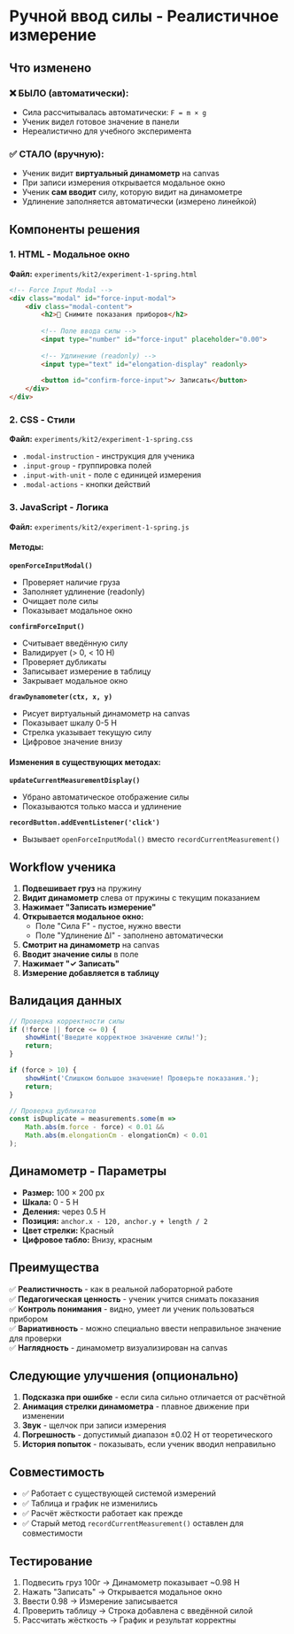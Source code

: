 # Ручной ввод силы - Реалистичное измерение

## Что изменено

### ❌ БЫЛО (автоматически):
- Сила рассчитывалась автоматически: `F = m × g`
- Ученик видел готовое значение в панели
- Нереалистично для учебного эксперимента

### ✅ СТАЛО (вручную):
- Ученик видит **виртуальный динамометр** на canvas
- При записи измерения открывается модальное окно
- Ученик **сам вводит** силу, которую видит на динамометре
- Удлинение заполняется автоматически (измерено линейкой)

## Компоненты решения

### 1. HTML - Модальное окно
**Файл:** `experiments/kit2/experiment-1-spring.html`

```html
<!-- Force Input Modal -->
<div class="modal" id="force-input-modal">
    <div class="modal-content">
        <h2>📏 Снимите показания приборов</h2>
        
        <!-- Поле ввода силы -->
        <input type="number" id="force-input" placeholder="0.00">
        
        <!-- Удлинение (readonly) -->
        <input type="text" id="elongation-display" readonly>
        
        <button id="confirm-force-input">✓ Записать</button>
    </div>
</div>
```

### 2. CSS - Стили
**Файл:** `experiments/kit2/experiment-1-spring.css`

- `.modal-instruction` - инструкция для ученика
- `.input-group` - группировка полей
- `.input-with-unit` - поле с единицей измерения
- `.modal-actions` - кнопки действий

### 3. JavaScript - Логика

**Файл:** `experiments/kit2/experiment-1-spring.js`

#### Методы:

**`openForceInputModal()`**
- Проверяет наличие груза
- Заполняет удлинение (readonly)
- Очищает поле силы
- Показывает модальное окно

**`confirmForceInput()`**
- Считывает введённую силу
- Валидирует (> 0, < 10 Н)
- Проверяет дубликаты
- Записывает измерение в таблицу
- Закрывает модальное окно

**`drawDynamometer(ctx, x, y)`**
- Рисует виртуальный динамометр на canvas
- Показывает шкалу 0-5 Н
- Стрелка указывает текущую силу
- Цифровое значение внизу

#### Изменения в существующих методах:

**`updateCurrentMeasurementDisplay()`**
- Убрано автоматическое отображение силы
- Показываются только масса и удлинение

**`recordButton.addEventListener('click')`**
- Вызывает `openForceInputModal()` вместо `recordCurrentMeasurement()`

## Workflow ученика

1. **Подвешивает груз** на пружину
2. **Видит динамометр** слева от пружины с текущим показанием
3. **Нажимает "Записать измерение"**
4. **Открывается модальное окно:**
   - Поле "Сила F" - пустое, нужно ввести
   - Поле "Удлинение Δl" - заполнено автоматически
5. **Смотрит на динамометр** на canvas
6. **Вводит значение силы** в поле
7. **Нажимает "✓ Записать"**
8. **Измерение добавляется в таблицу**

## Валидация данных

```javascript
// Проверка корректности силы
if (!force || force <= 0) {
    showHint('Введите корректное значение силы!');
    return;
}

if (force > 10) {
    showHint('Слишком большое значение! Проверьте показания.');
    return;
}

// Проверка дубликатов
const isDuplicate = measurements.some(m => 
    Math.abs(m.force - force) < 0.01 && 
    Math.abs(m.elongationCm - elongationCm) < 0.01
);
```

## Динамометр - Параметры

- **Размер:** 100 × 200 px
- **Шкала:** 0 - 5 Н
- **Деления:** через 0.5 Н
- **Позиция:** `anchor.x - 120, anchor.y + length / 2`
- **Цвет стрелки:** Красный
- **Цифровое табло:** Внизу, красным

## Преимущества

✅ **Реалистичность** - как в реальной лабораторной работе  
✅ **Педагогическая ценность** - ученик учится снимать показания  
✅ **Контроль понимания** - видно, умеет ли ученик пользоваться прибором  
✅ **Вариативность** - можно специально ввести неправильное значение для проверки  
✅ **Наглядность** - динамометр визуализирован на canvas  

## Следующие улучшения (опционально)

1. **Подсказка при ошибке** - если сила сильно отличается от расчётной
2. **Анимация стрелки динамометра** - плавное движение при изменении
3. **Звук** - щелчок при записи измерения
4. **Погрешность** - допустимый диапазон ±0.02 Н от теоретического
5. **История попыток** - показывать, если ученик вводил неправильно

## Совместимость

- ✅ Работает с существующей системой измерений
- ✅ Таблица и график не изменились
- ✅ Расчёт жёсткости работает как прежде
- ✅ Старый метод `recordCurrentMeasurement()` оставлен для совместимости

## Тестирование

1. Подвесить груз 100г → Динамометр показывает ~0.98 Н
2. Нажать "Записать" → Открывается модальное окно
3. Ввести 0.98 → Измерение записывается
4. Проверить таблицу → Строка добавлена с введённой силой
5. Рассчитать жёсткость → График и результат корректны
